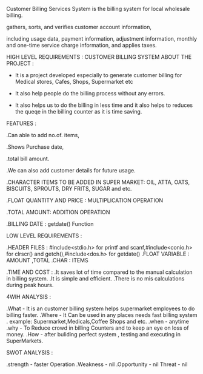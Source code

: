 Customer Billing Services System is the billing system for local wholesale billing.  

gathers, sorts, and verifies customer account information,

including usage data, payment information, adjustment information, monthly and one-time service charge information, and applies taxes.


HIGH LEVEL REQUIREMENTS : CUSTOMER BILLING SYSTEM ABOUT THE PROJECT :

* It is a project developed especially to generate customer billing for Medical stores, Cafes, Shops, Supermarket etc

* It also help people do the billing process without any errors.

* It also helps us to do the billing in less time and it also helps to reduces the queqe in the billing counter as it is time saving.

FEATURES :

.Can able to add no.of. items,

.Shows Purchase date,

.total bill amount.

.We can also add customer details for future usage.

.CHARACTER ITEMS TO BE ADDED IN SUPER MARKET: OIL, ATTA, OATS, BISCUITS, SPROUTS, DRY FRITS, SUGAR and etc.

.FLOAT QUANTITY AND PRICE : MULTIPLICATION OPERATION

.TOTAL AMOUNT: ADDITION OPERATION

.BILLING DATE : getdate() Function

LOW LEVEL REQUIREMENTS :

.HEADER FILES : #include<stdio.h> for printf and scanf,#include<conio.h> for clrscr() and getch(),#include<dos.h> for getdate()
.FLOAT VARIABLE : AMOUNT ,TOTAL
.CHAR : ITEMS

.TIME AND COST :
.It saves lot of time compared to the manual calculation in billing system.
.It is simple and efficient.
.There is no mis calculations during peak hours.

4WIH ANALYSIS :

.What - It is an customer billing system helps supermarket employees to do billing faster.
.Where - It Can be used in any places needs fast billing system . example: Supermarket,Medicals,Coffee Shops and etc.
.when - anytime
.why - To Reduce crowd in billing Counters and to keep an eye on loss of money.
.How - after buliding perfect system , testing and executing in SuperMarkets.

SWOT ANALYSIS :

.strength - faster Operation
.Weakness - nil
.Opportunity - nil
Threat - nil
